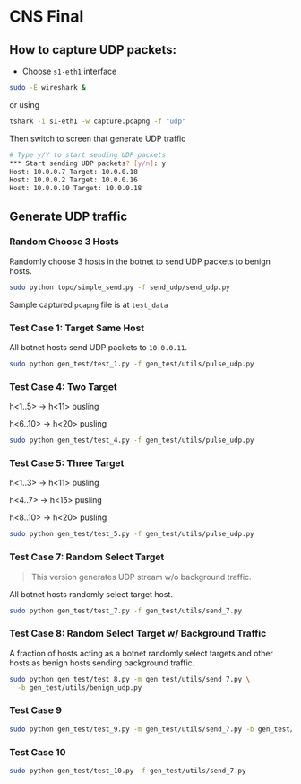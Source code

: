 # CNS Final

## How to capture UDP packets:

- Choose `s1-eth1` interface

```bash
sudo -E wireshark &
```

or using

```bash
tshark -i s1-eth1 -w capture.pcapng -f "udp"
```

Then switch to screen that generate UDP traffic

```bash
# Type y/Y to start sending UDP packets
*** Start sending UDP packets? [y/n]: y
Host: 10.0.0.7 Target: 10.0.0.18
Host: 10.0.0.2 Target: 10.0.0.16
Host: 10.0.0.10 Target: 10.0.0.18
```

## Generate UDP traffic

### Random Choose 3 Hosts

Randomly choose 3 hosts in the botnet to send UDP packets to benign hosts.

```bash
sudo python topo/simple_send.py -f send_udp/send_udp.py
```

Sample captured `pcapng` file is at `test_data`

### Test Case 1: Target Same Host

All botnet hosts send UDP packets to `10.0.0.11`.

```bash
sudo python gen_test/test_1.py -f gen_test/utils/pulse_udp.py
```

### Test Case 4: Two Target

h<1..5> -> h<11> pusling

h<6..10> -> h<20> pusling

```bash
sudo python gen_test/test_4.py -f gen_test/utils/pulse_udp.py
```

### Test Case 5: Three Target

h<1..3> -> h<11> pusling

h<4..7> -> h<15> pusling

h<8..10> -> h<20> pusling

```bash
sudo python gen_test/test_5.py -f gen_test/utils/pulse_udp.py
```

### Test Case 7: Random Select Target

> This version generates UDP stream w/o background traffic.

All botnet hosts randomly select target host.

```bash
sudo python gen_test/test_7.py -f gen_test/utils/send_7.py
```

### Test Case 8: Random Select Target w/ Background Traffic

A fraction of hosts acting as a botnet randomly select targets and other hosts as benign hosts sending background
traffic.

```bash
sudo python gen_test/test_8.py -m gen_test/utils/send_7.py \
  -b gen_test/utils/benign_udp.py
```

### Test Case 9

```bash
sudo python gen_test/test_9.py -m gen_test/utils/send_7.py -b gen_test/utils/benign_udp.py
```

### Test Case 10

```bash
sudo python gen_test/test_10.py -f gen_test/utils/send_7.py
```